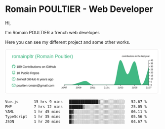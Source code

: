 # Romain POULTIER - Web Developer

Hi,

I'm Romain POULTIER a french web developer.

Here you can see my different project and some other works.



[![](https://raw.githubusercontent.com/romainpltr/romainpltr/master/profile-summary-card-output/vue/0-profile-details.svg)](https://github.com/vn7n24fzkq/github-profile-summary-cards)

<!--START_SECTION:waka-->
```text
Vue.js       15 hrs 9 mins   █████████████▒░░░░░░░░░░░   52.67 % 
PHP          7 hrs 12 mins   ██████▒░░░░░░░░░░░░░░░░░░   25.05 % 
YAML         1 hr 45 mins    █▓░░░░░░░░░░░░░░░░░░░░░░░   06.11 % 
TypeScript   1 hr 35 mins    █▒░░░░░░░░░░░░░░░░░░░░░░░   05.56 % 
JSON         1 hr 20 mins    █▒░░░░░░░░░░░░░░░░░░░░░░░   04.67 % 
```
<!--END_SECTION:waka-->
